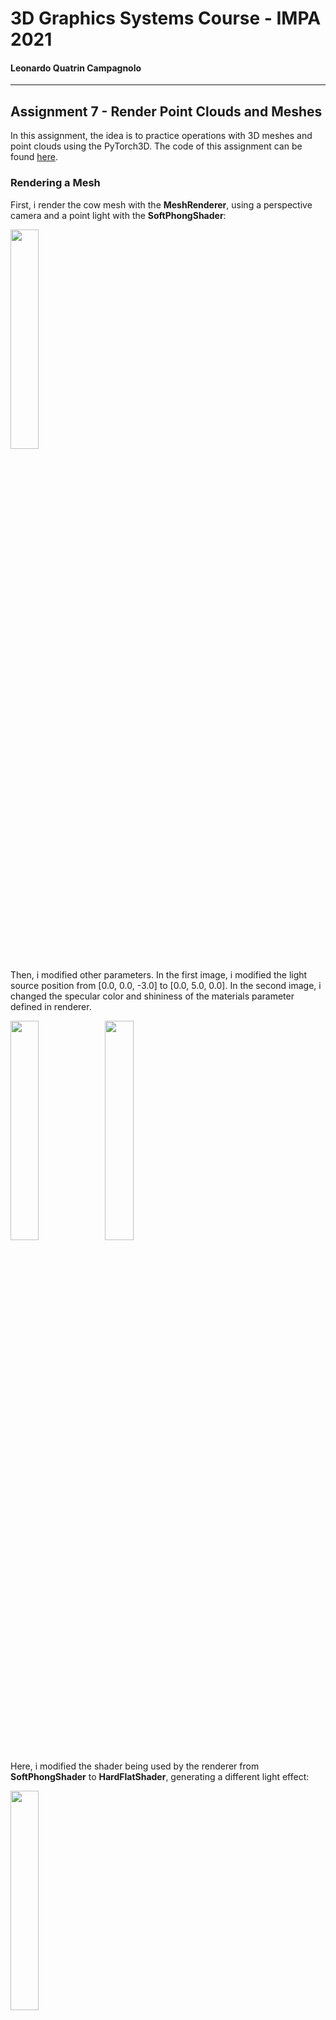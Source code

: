 # 3D Graphics Systems Course - IMPA 2021

#### Leonardo Quatrin Campagnolo

---------

## Assignment 7 - Render Point Clouds and Meshes

In this assignment, the idea is to practice operations with 3D meshes and point clouds using the PyTorch3D. The code of this assignment can be found [here](https://github.com/lquatrin/i3d21/blob/main/code/a7/Assignment7.ipynb).

### Rendering a Mesh

First, i render the cow mesh with the **MeshRenderer**, using a perspective camera and a point light with the **SoftPhongShader**:

<img src="data/imgs/a7/2_0.png" width="30%">

Then, i modified other parameters. In the first image, i modified the light source position from [0.0, 0.0, -3.0] to [0.0, 5.0, 0.0]. In the second image, i changed the specular color and shininess of the materials parameter defined in renderer.

<img src="data/imgs/a7/2_1.png" width="30%"><img src="data/imgs/a7/2_3.png" width="30%">

Here, i modified the shader being used by the renderer from **SoftPhongShader** to **HardFlatShader**, generating a different light effect:

<img src="data/imgs/a7/2_2.png" width="30%">

Some types of shader require some data to be presented in the **Meshes** object. According to the documentation [1], **SoftPhongShader** computes per pixel lighting, by interpolating the coordinates and normals for each pixel. For **HardFlatShader**, it computes per face lighting, using the average face position and normal. When trying to apply the **SoftGouraudShader**, the **textures** parameter of each mesh must be a **TexturesVertex**, because it calculates the color of each pixel by interpolating the vertex colors of each triangle using the barycentric coordinates. For the cow mesh, it is loaded with UV mapping, which set a **TexturesUV** object. In this case, i specify the current color value attached to each vertex as its estimated normal. The cow mesh already have a normal list attached to each vertex. However, i also tested to estimate them by averaging the normals of the faces that shares the same vertex:

```python
vert_list = mesh.verts_list()[0]
face_list = mesh.faces_list()[0]

# Calculate the normal of each face
number_of_faces = mesh.faces_list()[0].shape[0]
face_normals = np.zeros((number_of_faces, 3))
for i in range(number_of_faces):
  a = np.array(vert_list[face_list[i][0]])
  b = np.array(vert_list[face_list[i][1]])
  c = np.array(vert_list[face_list[i][2]])

  ba = b - a
  ba = ba / np.linalg.norm(ba)

  ca = c - a
  ca = ca / np.linalg.norm(ca)
  
  f_normal = np.cross(ba, ca)
  f_normal = f_normal / np.linalg.norm(f_normal)
  
  face_normals[i] = f_normal

# Accumulate the normals per each vertex
number_of_vertices = mesh.verts_list()[0].shape[0]
vert_n = np.zeros((number_of_vertices, 1), dtype=int)
vert_normals = np.zeros((number_of_vertices, 3))
for f in range(number_of_faces):
  for i in range(3):
    v = face_list[f][i]
    vert_normals[v] = vert_normals[v] + face_normals[f]
    vert_n[v] = vert_n[v] + 1

# Normalize them
for v in range(number_of_vertices):
  vert_normals[v] = vert_normals[v] / vert_n[v]
  vert_normals[v] = vert_normals[v] / np.linalg.norm(vert_normals[v])
```

Normalizing them with **(normals+1.0) * 0.5**, i got the following result:

<img src="data/imgs/a7/gradient.png" width="30%">

### Moving the scene

I first experimented changing the light and material parameters to update the current renderer. Now, we want to move the scene, changing the current camera or moving the current mesh. First, i changed the camera by modifying the parameters of the method **look_at_view_transform**, which receives 3 parameters: the camera distance, the elevation and the azimutal angle. Changing these parameters will generate different images of the current mesh:

<img src="data/imgs/a7/3_1.png" width="30%">

Then, i tried to rotate the mesh, by using the **Rotate** method [2], which creates a Transform3d that can be applied to a set of points. Here, i create a new mesh by passing a new list of vertices rotated around the Y-axis:

```python
from pytorch3d.transforms import axis_angle_to_matrix
import math
a_angle = torch.Tensor([0, math.pi, 0])
rotate_transform = Rotate(axis_angle_to_matrix(a_angle))

verts  = mesh.verts_list()[0].clone().detach()
verts = rotate_transform.transform_points(verts)

cow_mesh = Meshes(verts=[verts],
                  faces=mesh.faces_list(),
                  textures=mesh.textures)
```

Rotating the object will consequently change the lighting effect, since the light source stayed in the same position, which can be noted by the following image:

<img src="data/imgs/a7/3_2.png" width="30%">

### Batched Rendering

Using the **look_at_view_transform** method, it is possible to create a batch of different cameras to visualize the mesh at different viewpoints, by passing a 1D tensor with different values:

![Batch of cows](data/imgs/a7/3_0.png)

After running this example, i made a batch of 2 images to generate two meshes facing each other:

<img src="data/imgs/a7/4_1.png" width="30%">

Then, to put two meshes in a same scene, i used the method **join_meshes_as_scene**, to create a single object of **Meshes** with two objects. To generate a similar result with two meshes facing each other, i used the object that i rotated before and offset both meshes so they not overlap. Then, i just rendered the scene again:

```python
offset1 = mesh.verts_padded().new_tensor([0, 0, -1]).expand(mesh.verts_packed().shape)
offset2 = mesh.verts_padded().new_tensor([0, 0, 1]).expand(mesh.verts_packed().shape)
double_mesh = join_meshes_as_scene([cow_mesh.clone().offset_verts_(offset1), mesh.clone().offset_verts_(offset2)])

R, T = look_at_view_transform(dist=4, elev=0.0, azim=90)
cameras = FoVPerspectiveCameras(device=device, R=R, T=T)

lights.location = torch.tensor([[0.0, 0.0, -3.0]], device=device)
images = renderer(double_mesh, cameras=cameras, lights=lights)
```

with the following image as result. We can note how the lighting effects are different at each mesh.

<img src="data/imgs/a7/4_2.png" width="30%">

### Rendering Point Clouds

Pytorch3D also provide an option to render point clouds, by creating a **PointClouds** object. Each object receives a list of vertex positions and a list of features, such as the rgb color attached to each point. In this case, a **PointsRasterizer** is created with the cameras and rasterization settings to be passed to the **PointsRenderer**. Here i made some experiments rendering a point cloud, changing its background color.

<img src="data/imgs/a7/5_0.png" width="30%"><img src="data/imgs/a7/5_1.png" width="30%"><img src="data/imgs/a7/5_2.png" width="30%">

#### Pulsar Backend

The pulsar backend [3] is also available in PyTorch3D. In this case, the scene is represented by a set of spheres, each being defined by a position, a radius, an opacity and a feature vector, which can correspond to lighting properties or an abstract
feature representation for use in a neural network. The renderer has a parameter called "gamma", which controls the blending functions. a small value leads to hard blending, and a large value leads to soft blending. According to the authors, they allow values in the interval [1e-5, 1] to maintain numerical stability. Lastly, a "bg_col" parameter can also be used to define the background color. Here, we have a first image using Pulsar:

<img src="data/imgs/a7/5_3.png" width="30%">

Then, i created a batch of pointclouds to visualize with Pulsar at different viewpoints, using the method **image_grid** to visualize them. In this case, it is requires to pass a list of point clouds and a list of gamma values. However, the renderer did not accept a list of background colors, so let set the same for all rendered images:

<img src="data/imgs/a7/5_3_batch.png" width="30%">

### Plotly visualization of Point Clouds

It is possible to render point clouds using the avaiable methods from **pytorch3d.vis.plotly_vis**. First, it is possible to render the point cloud using the function **plot_scene**:

<img src="data/imgs/a7/6_1.png" width="100%">

It is also possible to pass a batch of points. In this case, i made a simple test by rendering a batch of 2 point clouds, offsetting the second one:

<img src="data/imgs/a7/6_2.png" width="100%">

Finally, using the **plot_batch_individually** method, it is possible to render each point cloud in a subplot:

<img src="data/imgs/a7/6_3.png" width="100%">

### References

[1] PyTorch3D: shader. URL: https://pytorch3d.readthedocs.io/en/latest/modules/renderer/shader.html.

[2] PyTorch3D: transforms. URL: https://pytorch3d.readthedocs.io/en/latest/modules/transforms.html.

[2] Lassner, C. and Zollhöfer, M., “Pulsar: Efficient Sphere-based Neural Rendering”, arXiv e-prints, 2020. URL: https://arxiv.org/pdf/2004.07484.pdf
